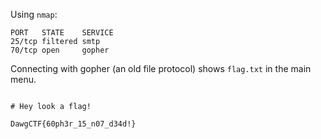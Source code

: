Using `nmap`:
```
PORT   STATE    SERVICE
25/tcp filtered smtp
70/tcp open     gopher
```
Connecting with gopher (an old file protocol) shows `flag.txt` in the main menu.
```

# Hey look a flag!

DawgCTF{60ph3r_15_n07_d34d!}
```
